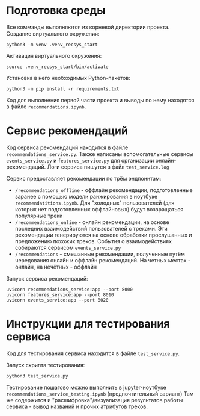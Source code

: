 # Подготовка среды

Все комманды выполняются из корневой директории проекта.
Создание виртуального окружения:

```
python3 -m venv .venv_recsys_start
```

Активация виртуального окружения:

```
source .venv_recsys_start/bin/activate
```

Установка в него необходимых Python-пакетов:
```
python3 -m pip install -r requirements.txt
```

Код для выполнения первой части проекта и выводы по нему находятся в файле `recommendations.ipynb`. 

# Сервис рекомендаций

Код сервиса рекомендаций находится в файле `recommendations_service.py`.
Также написаны вспомогательные сервисы `events_service.py` и `features_service.py` для организации онлайн-рекомендаций.
Логи сервиса пишутся в файл `test_service.log`

Сервис предоставляет рекомендации по трём эндпоинтам:
- `/recommendations_offline` - оффлайн рекомендации, подготовленные заранее с помощью модели ранжирования в ноутбуке `recommendatitions.ipynb`. Для "холодных" пользователей (для которых нет подготовленных оффлайновых) будут возвращаться популярные треки
- `/recommendations_online` - онлайн рекомендации, на основе последних взаимодействий пользователей с треками. Эти рекомендации генерируются на основе обработки прослушанных и предложению похожих треков. События о взаимодействиях собираются сервисом `events_service.py`
- `/recommendations` - смешанные рекомендации, полученные путём чередования онлайн и оффлайн рекомендаций. На четных местах - онлайн, на нечётных - оффлайн

Запуск сервиса рекомендаций:
```
uvicorn recommendations_service:app --port 8000
uvicorn features_service:app --port 8010
uvicorn events_service:app --port 8020
```

# Инструкции для тестирования сервиса

Код для тестирования сервиса находится в файле `test_service.py`.

Запуск скрипта тестирования:
```
python3 test_service.py
```

Тестирование пошагово можно выполнить в jupyter-ноутбуке `recommendations_service_testing.ipynb` (предпочтительный вариант)
Там же содержится и "расшифровка"/визуализация результатов работы сервиса - вывод названий и прочих атрибутов треков.
